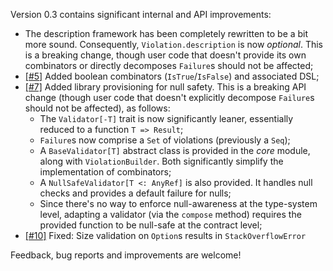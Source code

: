 Version 0.3 contains significant internal and API improvements:

* The description framework has been completely rewritten to be a bit more sound. Consequently, `Violation.description` is now *optional*. This is a breaking change, though user code that doesn't provide its own combinators or directly decomposes `Failure`s should not be affected;
* [[#5]](https://github.com/wix/accord/issues/5) Added boolean combinators (`IsTrue`/`IsFalse`) and associated DSL;
* [[#7]](https://github.com/wix/accord/issues/7) Added library provisioning for null safety. This is a breaking API change (though user code that doesn't explicitly decompose `Failure`s should not be affected), as follows:
  * The `Validator[-T]` trait is now significantly leaner, essentially reduced to a function `T => Result`;
  * `Failure`s now comprise a `Set` of violations (previously a `Seq`);
  * A `BaseValidator[T]` abstract class is provided in the _core_ module, along with `ViolationBuilder`. Both significantly simplify the implementation of combinators;
  * A `NullSafeValidator[T <: AnyRef]` is also provided. It handles null checks and provides a default failure for nulls;
  * Since there's no way to enforce null-awareness at the type-system level, adapting a validator (via the `compose` method) requires the provided function to be null-safe at the contract level;
* [[#10]](https://github.com/wix/accord/issues/10) Fixed: Size validation on `Option`s results in `StackOverflowError`

Feedback, bug reports and improvements are welcome!

